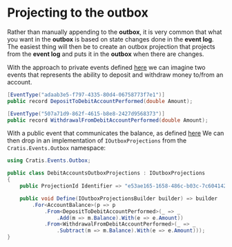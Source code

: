# Projecting to the outbox

Rather than manually appending to the **outbox**, it is very common that what you want in the
**outbox** is based on state changes done in the **event log**. The easiest thing will then
be to create an outbox projection that projects from the **event log** and puts it in the
**outbox** when there are changes.

With the approach to private events defined [here](./creating-an-event.md) we can imagine two
events that represents the ability to deposit and withdraw money to/from an account.

```csharp
[EventType("adaab3e5-f797-4335-80d4-06758773f7e1")]
public record DepositToDebitAccountPerformed(double Amount);

[EventType("507a71d9-862f-4615-b8e8-2427d9568373")]
public record WithdrawalFromDebitAccountPerformed(double Amount);
````

With a public event that communicates the balance, as defined [here](./creating-a-public-event.md)
We can then drop in an implementation of `IOutboxProjections` from the `Cratis.Events.Outbox`
namespace:

```csharp
using Cratis.Events.Outbox;

public class DebitAccountsOutboxProjections : IOutboxProjections
{
    public ProjectionId Identifier => "e53ae165-1658-486c-b03c-7c6041428851";

    public void Define(IOutboxProjectionsBuilder builder) => builder
        .For<AccountBalance>(p => p
            .From<DepositToDebitAccountPerformed>(_ => _
                .Add(m => m.Balance).With(e => e.Amount))
            .From<WithdrawalFromDebitAccountPerformed>(_ => _
                .Subtract(m => m.Balance).With(e => e.Amount)));
}
```
